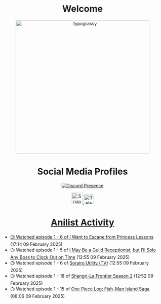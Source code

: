 <div align="center">

# Welcome
<a href="https://github.com/kawarimidoll/typograssy">
    <img alt="typograssy" src="https://typograssy.deno.dev/api?text=%E3%82%88%E3%81%86%E3%81%93%E3%81%9D%E3%81%BF%E3%81%AA%E3%81%95%E3%82%93%20-%20Sheby--&&l0=none&l1=82d9d0&l2=027353&l3=038c4c&l4=01402e&bg=none&frame=none&speed=100&comment=" width="421.99">
</a>

</div>

<div align="center">

# Social Media Profiles

[![Discord Presence](https://lanyard.cnrad.dev/api/612532963938271232)](https://discord.com/users/612532963938271232)


<a href="https://www.snapchat.com/add/a.sheby" title="Snapchat Profile">
    <img src="https://www.freepnglogos.com/uploads/snapchat-logo-png-0.png" width="35" alt="Snapchat Logo" />


<a href="https://t.me/ASheby" title="Telegram Profile">
    <img src="https://www.freepnglogos.com/uploads/telegram-logo-png-0.png" width="30" alt="Telegram Logo" />


</div>

<div align="center">

# Anilist Activity

</div>

<!-- ANILIST_ACTIVITY:start -->

-   📺 Watched episode 1 - 6 of [I Want to Escape from Princess Lessons](https://anilist.co/anime/170650) (17:14 09 February 2025)
-   📺 Watched episode 1 - 5 of [I May Be a Guild Receptionist, but I’ll Solo Any Boss to Clock Out on Time](https://anilist.co/anime/167143) (12:55 09 February 2025)
-   📺 Watched episode 1 - 6 of [Sorairo Utility (TV)](https://anilist.co/anime/174596) (12:55 09 February 2025)
-   📺 Watched episode 1 - 18 of [Shangri-La Frontier Season 2](https://anilist.co/anime/176508) (12:52 09 February 2025)
-   📺 Watched episode 1 - 15 of [One Piece Log: Fish-Man Island Saga](https://anilist.co/anime/183423) (08:06 09 February 2025)

<!-- ANILIST_ACTIVITY:end -->

